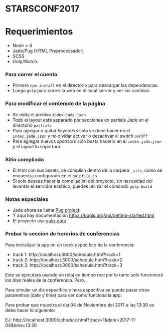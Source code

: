 # STARSCONF2017

# Requerimientos
  - Node > 4
  - Jade/Pug (HTML Preprocessador)
  - SCSS
  - Gulp/Watch.

### Para correr el cuento
- Primero `npm install` en el directorio para descargar las dependencias.
- Luego `gulp` para correr la web en el local server y ver los cambios.

### Para modificar el contenido de la página
 - Se edita el archivo `index.jade.json`
 - Todo el layout está separado por secciones en partials Jade en el directorio `partials`
 - Para agregar o quitar *keynoters* sólo se debe hacer en el `index.jade.json` y no olvidar activar o desactivar el switch `on`/`off`
 - Para agregar nuevos *sponsors* sólo basta hacerlo en el `index.jade.json` y el layout lo soportará.

### Sitio compilado
 - El html con sus assets, se compilan dentro de la carpera `_site`, como se encuentra configurado en el `gulpfile.js`
 - Si solo deseas hacer la compilación del proyecto, sin necesidad del levantar el servidor estático, puedes utilizar el comando `gulp build`

### Notas especiales
- Jade ahora se llama [Pug project](https://github.com/azemoh/gulp-pug-sass-seed/).
- Y aquí hay documentación https://pugjs.org/api/getting-started.html
- El proyecto usa [gulp-data](https://github.com/colynb/gulp-data)

### Probar la sección de horarios de conferencias

Para inicializar la app en un track especifico de la conferencia:

  * track 1: http://localhost:3000/schedule.html?track=1
  * track 2: http://localhost:3000/schedule.html?track=2
  * track 3: http://localhost:3000/schedule.html?track=3

Esto se ejecutará usando un reloj en tiempo real por lo tanto solo funcionará
los días reales de la conferencia. Pero...

Para simular un día especifico y hora especifica se puede pasar otros parametros (date y time) para
ver como funciona la app:

  Para probar que muestra el dia 04 de Noviembre del 2017 a las 13:30 se debe hacer lo siguiente:

  EJ: http://localhost:3000/schedule.html?track=1&date=2017-11-04&time=13:30
